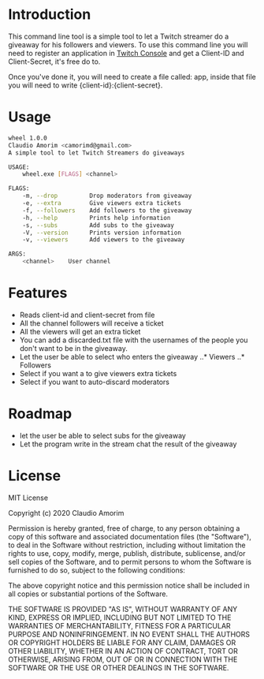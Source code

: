 # Introduction
This command line tool is a simple tool to let a Twitch streamer do a giveaway for his followers and viewers.
To use this command line you will need to register an application in [Twitch Console](https://dev.twitch.tv) and
get a Client-ID and Client-Secret, it's free do to.

Once you've done it, you will need to create a file called: app, inside that file you will need to write 
{client-id}:{client-secret}. 

# Usage
```bash
wheel 1.0.0
Claudio Amorim <camorimd@gmail.com>
A simple tool to let Twitch Streamers do giveaways

USAGE:
    wheel.exe [FLAGS] <channel>

FLAGS:
    -m, --drop         Drop moderators from giveaway
    -e, --extra        Give viewers extra tickets
    -f, --followers    Add followers to the giveaway
    -h, --help         Prints help information
    -s, --subs         Add subs to the giveaway
    -V, --version      Prints version information
    -v, --viewers      Add viewers to the giveaway

ARGS:
    <channel>    User channel
```

# Features
* Reads client-id and client-secret from file
* All the channel followers will receive a ticket
* All the viewers will get an extra ticket
* You can add a discarded.txt file with the usernames of the people you don't want to be in the giveaway.
* Let the user be able to select who enters the giveaway
..* Viewers
..* Followers
* Select if you want a to give viewers extra tickets
* Select if you want to auto-discard moderators

# Roadmap
* let the user be able to select subs for the giveaway
* Let the program write in the stream chat the result of the giveaway


# License
MIT License

Copyright (c) 2020 Claudio Amorim

Permission is hereby granted, free of charge, to any person obtaining a copy
of this software and associated documentation files (the "Software"), to deal
in the Software without restriction, including without limitation the rights
to use, copy, modify, merge, publish, distribute, sublicense, and/or sell
copies of the Software, and to permit persons to whom the Software is
furnished to do so, subject to the following conditions:

The above copyright notice and this permission notice shall be included in all
copies or substantial portions of the Software.

THE SOFTWARE IS PROVIDED "AS IS", WITHOUT WARRANTY OF ANY KIND, EXPRESS OR
IMPLIED, INCLUDING BUT NOT LIMITED TO THE WARRANTIES OF MERCHANTABILITY,
FITNESS FOR A PARTICULAR PURPOSE AND NONINFRINGEMENT. IN NO EVENT SHALL THE
AUTHORS OR COPYRIGHT HOLDERS BE LIABLE FOR ANY CLAIM, DAMAGES OR OTHER
LIABILITY, WHETHER IN AN ACTION OF CONTRACT, TORT OR OTHERWISE, ARISING FROM,
OUT OF OR IN CONNECTION WITH THE SOFTWARE OR THE USE OR OTHER DEALINGS IN THE
SOFTWARE.